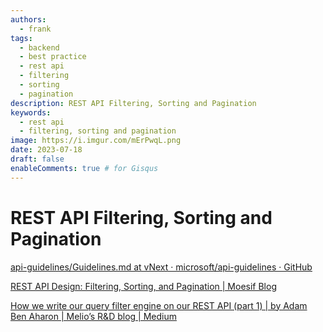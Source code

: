 ```yaml
---
authors:
  - frank
tags:
  - backend
  - best practice
  - rest api
  - filtering
  - sorting
  - pagination
description: REST API Filtering, Sorting and Pagination
keywords:
  - rest api
  - filtering, sorting and pagination
image: https://i.imgur.com/mErPwqL.png
date: 2023-07-18
draft: false
enableComments: true # for Gisqus
---
```


# REST API Filtering, Sorting and Pagination

[api-guidelines/Guidelines.md at vNext · microsoft/api-guidelines · GitHub](https://github.com/microsoft/api-guidelines/blob/vNext/Guidelines.md#971-filter-operations)

[REST API Design: Filtering, Sorting, and Pagination | Moesif Blog](https://www.moesif.com/blog/technical/api-design/REST-API-Design-Filtering-Sorting-and-Pagination/)

[How we write our query filter engine on our REST API (part 1) | by Adam Ben Aharon | Melio’s R&D blog | Medium](https://medium.com/meliopayments/how-we-write-our-query-filter-engine-on-our-rest-api-part-1-441cb13dcc15)